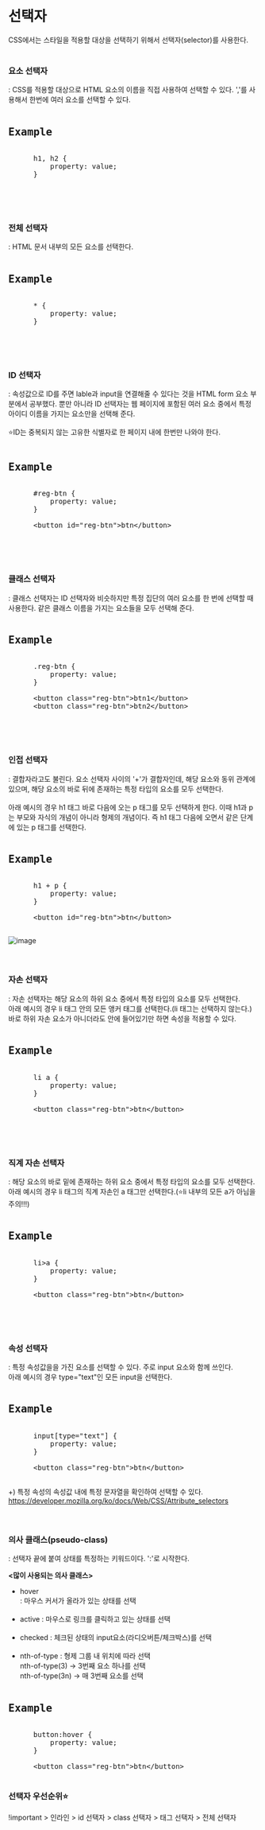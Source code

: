 # 선택자
CSS에서는 스타일을 적용할 대상을 선택하기 위해서 선택자(selector)를 사용한다. <br><br>

### 요소 선택자
: CSS를 적용할 대상으로 HTML 요소의 이름을 직접 사용하여 선택할 수 있다. ','를 사용해서 한번에 여러 요소를 선택할 수 있다.
<pre><h2>Example</h2>
      h1, h2 {
          property: value;
      }
      
</pre><br><br>


### 전체 선택자
: HTML 문서 내부의 모든 요소를 선택한다.
<pre><h2>Example</h2>
      * {
          property: value;
      }
      
</pre><br><br>

### ID 선택자
: 속성값으로 ID를 주면 lable과 input을 연결해줄 수 있다는 것을 HTML form 요소 부분에서 공부했다. 뿐만 아니라 ID 선택자는 웹 페이지에 포함된 여러 요소 중에서 특정 아이디 이름을 가지는 요소만을 선택해 준다.<br><br>
⭐ID는 중복되지 않는 고유한 식별자로 한 페이지 내에 한번만 나와야 한다.
<pre><h2>Example</h2>
      #reg-btn {
          property: value;
      }
      
      &lt;button id="reg-btn"&gt;btn&lt;/button&gt;
      
</pre><br><br>


### 클래스 선택자
: 클래스 선택자는 ID 선택자와 비슷하지만 특정 집단의 여러 요소를 한 번에 선택할 때 사용한다. 같은 클래스 이름을 가지는 요소들을 모두 선택해 준다.
<pre><h2>Example</h2>
      .reg-btn {
          property: value;
      }
      
      &lt;button class="reg-btn"&gt;btn1&lt;/button&gt;
      &lt;button class="reg-btn"&gt;btn2&lt;/button&gt;
      
</pre><br><br>

### 인접 선택자
: 결합자라고도 불린다. 요소 선택자 사이의 '+'가 결합자인데,  해당 요소와 동위 관계에 있으며, 해당 요소의 바로 뒤에 존재하는 특정 타입의 요소를 모두 선택한다.<br><br>
아래 예시의 경우 h1 태그 바로 다음에 오는 p 태그를 모두 선택하게 한다. 이때 h1과 p는 부모와 자식의 개념이 아니라 형제의 개념이다. 즉 h1 태그 다음에 오면서 같은 단계에 있는 p 태그를 선택한다.
<pre><h2>Example</h2>
      h1 + p {
          property: value;
      }
      
      &lt;button id="reg-btn"&gt;btn&lt;/button&gt;
      
</pre>
![image](https://user-images.githubusercontent.com/112528738/214771040-246c3607-5c09-4036-962b-f9df4f488334.png)<br><br><br>

### 자손 선택자
: 자손 선택자는 해당 요소의 하위 요소 중에서 특정 타입의 요소를 모두 선택한다.<br>
아래 예시의 경우 li 태그 안의 모든 앵커 태그를 선택한다.(li 태그는 선택하지 않는다.) 바로 하위 자손 요소가 아니더라도 안에 들어있기만 하면 속성을 적용할 수 있다.
<pre><h2>Example</h2>
      li a {
          property: value;
      }
      
      &lt;button class="reg-btn"&gt;btn&lt;/button&gt;
      
</pre><br><br>

### 직계 자손 선택자
: 해당 요소의 바로 밑에 존재하는 하위 요소 중에서 특정 타입의 요소를 모두 선택한다.<br>
아래 예시의 경우 li 태그의 직계 자손인 a 태그만 선택한다.(⭐li 내부의 모든 a가 아님을 주의!!!)
<pre><h2>Example</h2>
      li>a {
          property: value;
      }
      
      &lt;button class="reg-btn"&gt;btn&lt;/button&gt;
      
</pre><br><br>

### 속성 선택자
: 특정 속성값을을 가진 요소를 선택할 수 있다. 주로 input 요소와 함께 쓰인다.<br>
아래 예시의 경우 type="text"인 모든 input을 선택한다.
<pre><h2>Example</h2>
      input[type="text"] {
          property: value;
      }
      
      &lt;button class="reg-btn"&gt;btn&lt;/button&gt;
      
</pre>
+) 특정 속성의 속성값 내에 특정 문자열을 확인하여 선택할 수 있다.<br>
https://developer.mozilla.org/ko/docs/Web/CSS/Attribute_selectors
<br><br><br>

### 의사 클래스(pseudo-class)
: 선택자 끝에 붙여 상태를 특정하는 키워드이다. ':'로 시작한다.<br>

**&lt;많이 사용되는 의사 클래스&gt;**<br>
* hover<br>
: 마우스 커서가 올라가 있는 상태를 선택<br><br>
* active
: 마우스로 링크를 클릭하고 있는 상태를 선택<br><br>
* checked
: 체크된 상태의 input요소(라디오버튼/체크박스)를 선택<br><br>
* nth-of-type
: 형제 그룹 내 위치에 따라 선택<br>
nth-of-type(3) → 3번째 요소 하나를 선택<br>
nth-of-type(3n) → 매 3번째 요소를 선택

<pre><h2>Example</h2>
      button:hover {
          property: value;
      }
      
      &lt;button class="reg-btn"&gt;btn&lt;/button&gt;
      
</pre>

### 선택자 우선순위⭐
!important > 인라인 > id 선택자 > class 선택자 > 태그 선택자 > 전체 선택자
